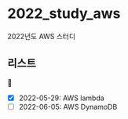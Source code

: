 # 2022_study_aws
2022년도 AWS 스터디

## 리스트
:eyes:
- [x] 2022-05-29: AWS lambda
- [ ] 2022-06-05: AWS DynamoDB
